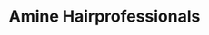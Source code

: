 ---
title: "Amine Hairprofessionals"
url: /neustadt-in-holstein/amine-hairprofessionals/
shop: Friseur
---